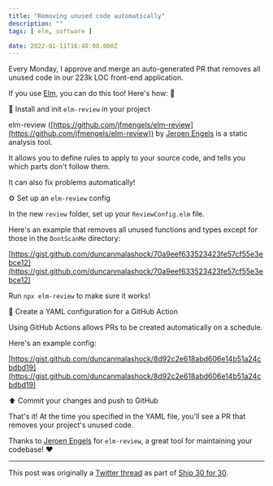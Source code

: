 ```yaml
---
title: "Removing unused code automatically"
description: ""
tags: [ elm, software ]

date: 2022-01-11T16:40:08.000Z
---
```


Every Monday, I approve and merge an auto-generated PR that removes all unused code in our 223k LOC front-end application.

If you use [Elm](https://twitter.com/elmlang), you can do this too! Here's how: 🧵

📂 Install and init `elm-review` in your project

elm-review ([https://github.com/jfmengels/elm-review](https://github.com/jfmengels/elm-review)) by [Jeroen Engels](https://twitter.com/jfmengels) is a static analysis tool.

It allows you to define rules to apply to your source code, and tells you which parts don't follow them.

It can also fix problems automatically!

⚙️ Set up an `elm-review` config

In the new `review` folder, set up your `ReviewConfig.elm` file.

Here's an example that removes all unused functions and types except for those in the `DontScanMe` directory:

[https://gist.github.com/duncanmalashock/70a9eef633523423fe57cf55e3ebce12](https://gist.github.com/duncanmalashock/70a9eef633523423fe57cf55e3ebce12)

Run `npx elm-review` to make sure it works!

📄 Create a YAML configuration for a GitHub Action

Using GitHub Actions allows PRs to be created automatically on a schedule.

Here's an example config:

[https://gist.github.com/duncanmalashock/8d92c2e618abd606e14b51a24cbdbd19](https://gist.github.com/duncanmalashock/8d92c2e618abd606e14b51a24cbdbd19)

⬆️ Commit your changes and push to GitHub

That's it! At the time you specified in the YAML file, you'll see a PR that removes your project's unused code.

Thanks to [Jeroen Engels](https://twitter.com/jfmengels) for `elm-review`, a great tool for maintaining your codebase! ❤️

---

This post was originally a [Twitter thread](https://twitter.com/DuncanMalashock/status/1480942614966845443) as part of [Ship 30 for 30](https://www.ship30for30.com/).